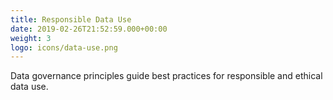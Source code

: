 ```yaml
---
title: Responsible Data Use
date: 2019-02-26T21:52:59.000+00:00
weight: 3
logo: icons/data-use.png
---
```

Data governance principles guide best practices for responsible and ethical data use.
